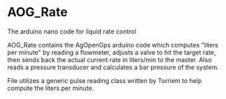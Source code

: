 # AOG_Rate
The arduino nano code for liquid rate control

AOG_Rate contains the AgOpenGps arduino code which computes "liters per minute" by reading a flowmeter, adjusts a valve to hit the target rate, then sends back the actual current rate in liters/min to the master.
Also reads a pressure transducer and calculates a bar pressure of the system.

File utilizes a generic pulse reading class written by Torriem to help compute the liters per minute.
